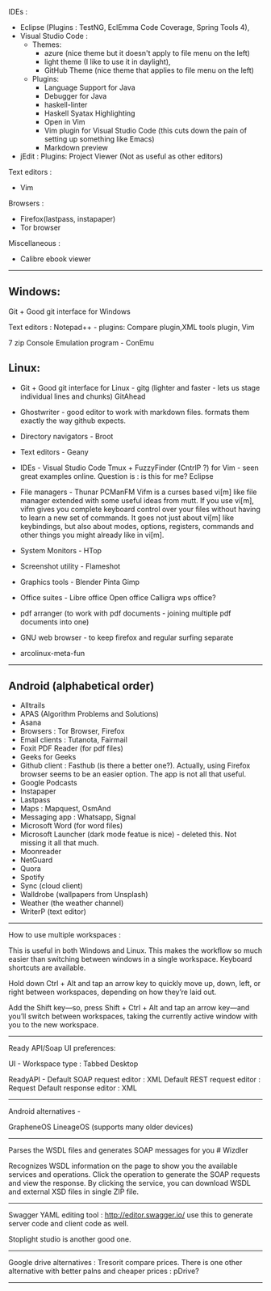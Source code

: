 IDEs : 

* Eclipse (Plugins : TestNG, EclEmma Code Coverage, Spring Tools 4), 
* Visual Studio Code :
	* Themes: 
		* azure (nice theme but it doesn't apply to file menu on the left)
		* light theme (I like to use it in daylight),
		* GitHub Theme (nice theme that applies to file menu on the left)
	* Plugins: 
		* Language Support for Java
		* Debugger for Java
		* haskell-linter
		* Haskell Syatax Highlighting
		* Open in Vim
		* Vim plugin for Visual Studio Code (this cuts down the pain of setting up something like Emacs)
		* Markdown preview
* jEdit : Plugins: Project Viewer (Not as useful as other editors)

Text editors : 

* Vim

Browsers : 

* Firefox(lastpass, instapaper)
* Tor browser

Miscellaneous : 

* Calibre ebook viewer

-----------------------------------------------------------------------------------------

Windows:
-----------
Git + Good git interface for Windows

Text editors : Notepad++ - plugins: Compare plugin,XML tools plugin, 
               Vim
	       
7 zip
Console Emulation program - ConEmu

Linux:
-----------
* Git + Good git interface for Linux - 
       gitg (lighter and faster - lets us stage individual lines and chunks)
       GitAhead
				     
* Ghostwriter - good editor to work with markdown files. formats them exactly the way github expects.

* Directory navigators - Broot

* Text editors - Geany
                 

* IDEs - 
       Visual Studio Code
       Tmux + FuzzyFinder (CntrlP ?) for Vim - seen great examples online. Question is : is this for me?
       Eclipse
       
* File managers - Thunar
                PCManFM
                Vifm is a curses based vi[m] like file manager extended with some useful ideas from mutt. If you use vi[m], vifm gives you complete keyboard control over your files without having to learn a new set of commands. It goes not just about vi[m] like keybindings, but also about modes, options, registers, commands and other things you might already like in vi[m].
		
* System Monitors - HTop  

* Screenshot utility - Flameshot

* Graphics tools - Blender
                 Pinta
                 Gimp
		 
* Office suites - Libre office
                Open office
                Calligra
                wps office?
		
* pdf arranger (to work with pdf documents - joining multiple pdf documents into one)

* GNU web browser - to keep firefox and regular surfing separate

* arcolinux-meta-fun

-----------------------------------------------------------------------------------------

Android (alphabetical order)
-----------

* Alltrails
* APAS (Algorithm Problems and Solutions)
* Asana
* Browsers : Tor Browser, Firefox
* Email clients : Tutanota, Fairmail
* Foxit PDF Reader (for pdf files)
* Geeks for Geeks
* Github client : Fasthub (is there a better one?). Actually, using Firefox browser seems to be an easier option. The app is not all that useful.
* Google Podcasts
* Instapaper
* Lastpass
* Maps : Mapquest, OsmAnd
* Messaging app : Whatsapp, Signal
* Microsoft Word (for word files)
* Microsoft Launcher (dark mode featue is nice) - deleted this. Not missing it all that much.
* Moonreader
* NetGuard
* Quora
* Spotify
* Sync (cloud client)
* Walldrobe (wallpapers from Unsplash)
* Weather (the weather channel)
* WriterP (text editor)

-----------------------------------------------------------------------------------------
How to use multiple workspaces : 

This is useful in both Windows and Linux. This makes the workflow so much easier than switching between windows in a single workspace.
Keyboard shortcuts are available. 

Hold down Ctrl + Alt and tap an arrow key to 
quickly move up, down, left, or right between workspaces, 
depending on how they’re laid out. 

Add the Shift key—so, press Shift + Ctrl + Alt and 
tap an arrow key—and you’ll switch between workspaces, 
taking the currently active window with you to the new workspace.

-----------------------------------------------------------------------------------------
Ready API/Soap UI preferences:

UI - Workspace type : Tabbed Desktop

ReadyAPI - Default SOAP request editor : XML
           Default REST request editor : Request
           Default response editor : XML

-----------------------------------------------------------------------------------------
Android alternatives - 

GrapheneOS
LineageOS (supports many older devices)

-----------------------------------------------------------------------------------------
Parses the WSDL files and generates SOAP messages for you # Wizdler

Recognizes WSDL information on the page to show you the available services and operations. Click the operation to generate the SOAP requests and view the response. By clicking the service, you can download WSDL and external XSD files in single ZIP file.

-----------------------------------------------------------------------------------------
Swagger YAML  editing tool : http://editor.swagger.io/
use this to generate server code and client code as well.

Stoplight studio is another good one. 

-----------------------------------------------------------------------------------------
Google drive alternatives : Tresorit
compare prices.
There is one other alternative with better palns and cheaper prices : pDrive?

-----------------------------------------------------------------------------------------
